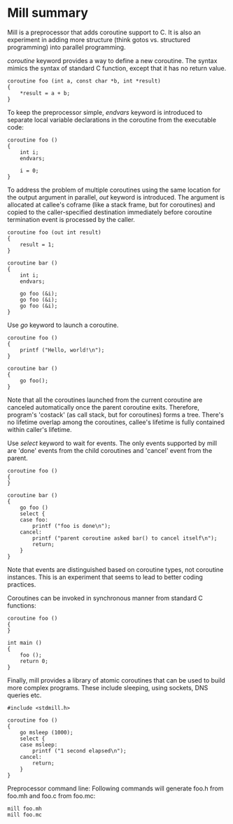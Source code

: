 Mill summary
============

Mill is a preprocessor that adds coroutine support to C. It is also
an experiment in adding more structure (think gotos vs. structured programming)
into parallel programming.

*coroutine* keyword provides a way to define a new coroutine. The syntax mimics
the syntax of standard C function, except that it has no return value.

```
coroutine foo (int a, const char *b, int *result)
{
    *result = a + b;
}
```

To keep the preprocessor simple, *endvars* keyword is introduced to separate
local variable declarations in the coroutine from the executable code:

```
coroutine foo ()
{
    int i;
    endvars;

    i = 0;
}
```

To address the problem of multiple coroutines using the same location for the
output argument in parallel, *out* keyword is introduced. The argument is
allocated at callee's coframe (like a stack frame, but for coroutines) and
copied to the caller-specified destination immediately before coroutine
termination event is processed by the caller.

```
coroutine foo (out int result)
{
    result = 1;
}

coroutine bar ()
{
    int i;
    endvars;

    go foo (&i);
    go foo (&i);
    go foo (&i);
}
``` 

Use *go* keyword to launch a coroutine.

```
coroutine foo ()
{
    printf ("Hello, world!\n");
}

coroutine bar ()
{
    go foo();
}
```

Note that all the coroutines launched from the current coroutine are canceled
automatically once the parent coroutine exits. Therefore, program's 'costack'
(as call stack, but for coroutines) forms a tree. There's no lifetime overlap
among the coroutines, callee's lifetime is fully contained within caller's
lifetime.

Use *select* keyword to wait for events. The only events supported by mill are
'done' events from the child coroutines and 'cancel' event from the parent.

```
coroutine foo ()
{
}

coroutine bar ()
{
    go foo ()
    select {
    case foo:
        printf ("foo is done\n");
    cancel:
        printf ("parent coroutine asked bar() to cancel itself\n");
        return;
    }
}
```

Note that events are distinguished based on coroutine types, not coroutine
instances. This is an experiment that seems to lead to better coding practices.

Coroutines can be invoked in synchronous manner from standard C functions:

```
coroutine foo ()
{
}

int main ()
{
    foo ();
    return 0;
}
```

Finally, mill provides a library of atomic coroutines that can be used to build
more complex programs. These include sleeping, using sockets, DNS queries etc.

```
#include <stdmill.h>

coroutine foo ()
{
    go msleep (1000);
    select {
    case msleep:
        printf ("1 second elapsed\n");
    cancel:
        return;
    }
}
```

Preprocessor command line: Following commands will generate foo.h from foo.mh
and foo.c from foo.mc:

```
mill foo.mh
mill foo.mc
```

